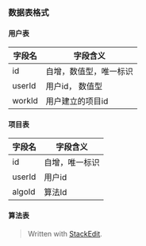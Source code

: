 
### 数据表格式
#### 用户表
字段名|字段含义
-|--
id|自增，数值型，唯一标识
userId|用户id， 数值型
workId|用户建立的项目id

#### 项目表
字段名|字段含义
-|-
id|自增，唯一标识
userId|用户id
algoId|算法Id
#### 算法表



> Written with [StackEdit](https://stackedit.io/).
<!--stackedit_data:
eyJoaXN0b3J5IjpbLTEwNDIxMzUwNjIsMTc4Mjg4NzQ3OF19
-->